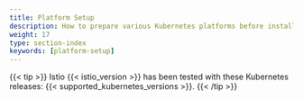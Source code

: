 ```yaml
---
title: Platform Setup
description: How to prepare various Kubernetes platforms before installing Istio.
weight: 17
type: section-index
keywords: [platform-setup]
---
```


{{< tip >}}
Istio {{< istio_version >}} has been tested with these Kubernetes releases: {{< supported_kubernetes_versions >}}.
{{< /tip >}}

